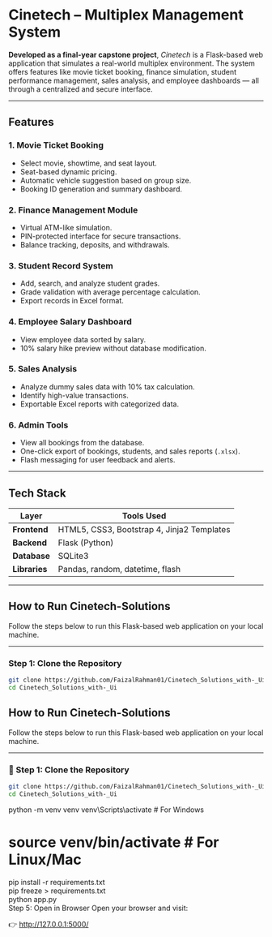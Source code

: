 # Cinetech – Multiplex Management System

**Developed as a final-year capstone project**, *Cinetech* is a Flask-based web application that simulates a real-world multiplex environment. The system offers features like movie ticket booking, finance simulation, student performance management, sales analysis, and employee dashboards — all through a centralized and secure interface.

---

##  Features

### 1.  Movie Ticket Booking
- Select movie, showtime, and seat layout.
- Seat-based dynamic pricing.
- Automatic vehicle suggestion based on group size.
- Booking ID generation and summary dashboard.

### 2.  Finance Management Module
- Virtual ATM-like simulation.
- PIN-protected interface for secure transactions.
- Balance tracking, deposits, and withdrawals.

### 3.  Student Record System
- Add, search, and analyze student grades.
- Grade validation with average percentage calculation.
- Export records in Excel format.

### 4.  Employee Salary Dashboard
- View employee data sorted by salary.
- 10% salary hike preview without database modification.

### 5.  Sales Analysis
- Analyze dummy sales data with 10% tax calculation.
- Identify high-value transactions.
- Exportable Excel reports with categorized data.

### 6.  Admin Tools
- View all bookings from the database.
- One-click export of bookings, students, and sales reports (`.xlsx`).
- Flash messaging for user feedback and alerts.

---

##  Tech Stack

| Layer           | Tools Used                                |
|----------------|--------------------------------------------|
| **Frontend**    | HTML5, CSS3, Bootstrap 4, Jinja2 Templates |
| **Backend**     | Flask (Python)                             |
| **Database**    | SQLite3                                    |
| **Libraries**   | Pandas, random, datetime, flash            |

---
##  How to Run Cinetech-Solutions

Follow the steps below to run this Flask-based web application on your local machine.

---

###  Step 1: Clone the Repository

```bash
git clone https://github.com/FaizalRahman01/Cinetech_Solutions_with-_Ui
cd Cinetech_Solutions_with-_Ui
```
##  How to Run Cinetech-Solutions

Follow the steps below to run this Flask-based web application on your local machine.

---

### 🔧 Step 1: Clone the Repository

```bash
git clone https://github.com/FaizalRahman01/Cinetech_Solutions_with-_Ui
cd Cinetech_Solutions_with-_Ui
```

python -m venv venv
venv\Scripts\activate   # For Windows
# source venv/bin/activate  # For Linux/Mac
pip install -r requirements.txt  
pip freeze > requirements.txt  
python app.py  
Step 5: Open in Browser
Open your browser and visit:

👉 http://127.0.0.1:5000/
